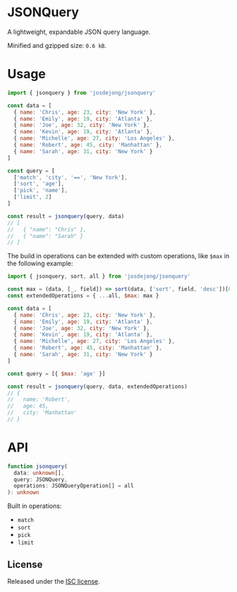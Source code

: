 # JSONQuery

A lightweight, expandable JSON query language.

Minified and gzipped size: `0.6 kB`.

# Usage

```js
import { jsonquery } from 'josdejong/jsonquery'

const data = [
  { name: 'Chris', age: 23, city: 'New York' },
  { name: 'Emily', age: 19, city: 'Atlanta' },
  { name: 'Joe', age: 32, city: 'New York' },
  { name: 'Kevin', age: 19, city: 'Atlanta' },
  { name: 'Michelle', age: 27, city: 'Los Angeles' },
  { name: 'Robert', age: 45, city: 'Manhattan' },
  { name: 'Sarah', age: 31, city: 'New York' }
]

const query = [
  ['match', 'city', '==', 'New York'],
  ['sort', 'age'],
  ['pick', 'name'],
  ['limit', 2]
]

const result = jsonquery(query, data)
// [
//   { "name": "Chris" },
//   { "name": "Sarah" }
// ]
```

The build in operations can be extended with custom operations, like `$max` in the following example:

```js
import { jsonquery, sort, all } from 'josdejong/jsonquery'

const max = (data, [_, field]) => sort(data, ['sort', field, 'desc'])[0]
const extendedOperations = { ...all, $max: max }

const data = [
  { name: 'Chris', age: 23, city: 'New York' },
  { name: 'Emily', age: 19, city: 'Atlanta' },
  { name: 'Joe', age: 32, city: 'New York' },
  { name: 'Kevin', age: 19, city: 'Atlanta' },
  { name: 'Michelle', age: 27, city: 'Los Angeles' },
  { name: 'Robert', age: 45, city: 'Manhattan' },
  { name: 'Sarah', age: 31, city: 'New York' }
]

const query = [{ $max: 'age' }]

const result = jsonquery(query, data, extendedOperations)
// {
//   name: 'Robert',
//   age: 45,
//   city: 'Manhattan'
// }
```

# API

```ts
function jsonquery(
  data: unknown[],
  query: JSONQuery,
  operations: JSONQueryOperation[] = all
): unknown
```

Built in operations:

- `match`
- `sort`
- `pick`
- `limit`

## License

Released under the [ISC license](LICENSE.md).

